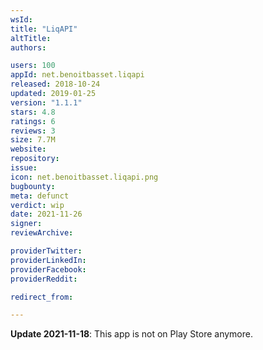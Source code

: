 ```yaml
---
wsId: 
title: "LiqAPI"
altTitle: 
authors:

users: 100
appId: net.benoitbasset.liqapi
released: 2018-10-24
updated: 2019-01-25
version: "1.1.1"
stars: 4.8
ratings: 6
reviews: 3
size: 7.7M
website: 
repository: 
issue: 
icon: net.benoitbasset.liqapi.png
bugbounty: 
meta: defunct
verdict: wip
date: 2021-11-26
signer: 
reviewArchive:

providerTwitter: 
providerLinkedIn: 
providerFacebook: 
providerReddit: 

redirect_from:

---
```


**Update 2021-11-18**: This app is not on Play Store anymore.

